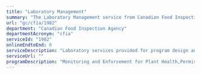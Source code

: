 ```yaml
---
title: "Laboratory Management"
summary: "The Laboratory Management service from Canadian Food Inspection Agency is not available end-to-end online, according to the GC Service Inventory."
url: "gc/cfia/1982"
department: "Canadian Food Inspection Agency"
departmentAcronym: "cfia"
serviceId: "1982"
onlineEndtoEnd: 0
serviceDescription: "Laboratory services provided for program design and delivery (e.g., import/export inspections and domestic control programs) in support of food safety, animal health and plant health"
serviceUrl: ""
programDescription: "Monitoring and Enforcement for Plant Health,Permissions for Plant Products,Animal Health Compliance Promotion,Monitoring and Enforcement for Animal Health,Permissions for Animal Products,Monitoring and Enforcement for Food Safety and Consumer Protection,Permissions for Food Products"
---
```

